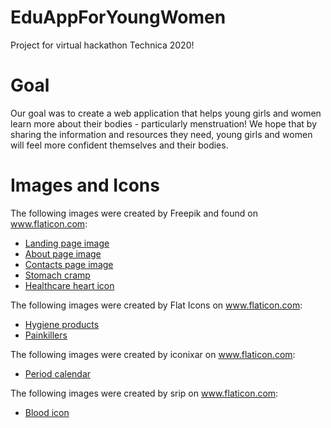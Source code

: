 # EduAppForYoungWomen
Project for virtual hackathon Technica 2020!

# Goal
Our goal was to create a web application that helps young girls and women learn more about their bodies - particularly menstruation! We hope that by sharing the information and resources they need, young girls and women will feel more confident  themselves and their bodies.

# Images and Icons
The following images were created by Freepik and found on www.flaticon.com:
* [Landing page image](https://www.flaticon.com/free-icon/virgo_3131808?term=girl&page=1&position=15)
* [About page image](https://www.flaticon.com/free-icon/peruvian_3284076?term=girl&page=1&position=23)
* [Contacts page image](https://www.flaticon.com/free-icon/black-cat_2213643?term=kawaii&page=1&position=71)
* [Stomach cramp](https://www.flaticon.com/free-icon/stomach_2599536?term=cramp&page=1&position=8)
* [Healthcare heart icon](https://www.flaticon.com/free-icon/healthcare_3063044?term=health&page=1&position=55)

The following images were created by Flat Icons on www.flaticon.com:
* [Hygiene products](https://www.flaticon.com/free-icon/hygiene-products_2689842?term=period&page=1&position=5)
* [Painkillers](https://www.flaticon.com/free-icon/painkiller_1485076?term=painkiller&page=1&position=37&k=1603587343563)

The following images were created by iconixar on www.flaticon.com:
* [Period calendar](https://www.flaticon.com/free-icon/calendar_2413921?term=period&page=1&position=4)

The following images were created by srip on www.flaticon.com:
* [Blood icon](https://www.flaticon.com/free-icon/blood_967119?term=blood&page=1&position=1)
